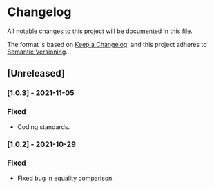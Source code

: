 # Changelog
All notable changes to this project will be documented in this file.

The format is based on [Keep a Changelog](https://keepachangelog.com/en/1.0.0/),
and this project adheres to [Semantic Versioning](https://semver.org/spec/v2.0.0.html).

## [Unreleased]

### [1.0.3] - 2021-11-05
### Fixed
- Coding standards.

### [1.0.2] - 2021-10-29
### Fixed
- Fixed bug in equality comparison.
